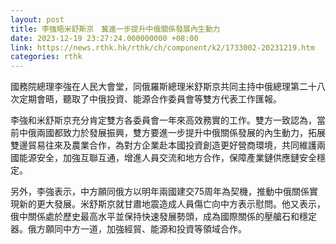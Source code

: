 ```yaml
---
layout: post
title: 李強晤米舒斯京　冀進一步提升中俄關係發展內生動力
date: 2023-12-19 23:27:24.000000000 +08:00
link: https://news.rthk.hk/rthk/ch/component/k2/1733002-20231219.htm
categories: rthk
---
```


國務院總理李強在人民大會堂，同俄羅斯總理米舒斯京共同主持中俄總理第二十八次定期會晤，聽取了中俄投資、能源合作委員會等雙方代表工作匯報。

李強和米舒斯京充分肯定雙方各委員會一年來高效務實的工作。雙方一致認為，當前中俄兩國都致力於發展振興，雙方要進一步提升中俄關係發展的內生動力，拓展雙邊貿易往來及農業合作，為對方企業赴本國投資創造更好營商環境，共同維護兩國能源安全，加強互聯互通，增進人員交流和地方合作，保障產業鏈供應鏈安全穩定。

另外，李強表示，中方願同俄方以明年兩國建交75周年為契機，推動中俄關係實現新的更大發展。米舒斯京就甘肅地震造成人員傷亡向中方表示慰問。他又表示，俄中關係處於歷史最高水平並保持快速發展勢頭，成為國際關係的壓艙石和穩定器。俄方願同中方一道，加強經貿、能源和投資等領域合作。
